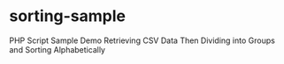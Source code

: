 # sorting-sample
PHP Script Sample Demo Retrieving CSV Data Then Dividing into Groups and Sorting Alphabetically
